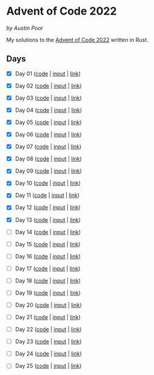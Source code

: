 # Advent of Code 2022

_by Austin Poor_

My solutions to the [Advent of Code 2022](https://adventofcode.com/) written in Rust.

## Days

- [x] Day 01 ([code](./src/bin/day01.rs) | [input](./inputs/day-01.txt) | [link](https://adventofcode.com/2022/1))
- [x] Day 02 ([code](./src/bin/day02.rs) | [input](./inputs/day-02.txt) | [link](https://adventofcode.com/2022/2))
- [x] Day 03 ([code](./src/bin/day03.rs) | [input](./inputs/day-03.txt) | [link](https://adventofcode.com/2022/3))
- [x] Day 04 ([code](./src/bin/day04.rs) | [input](./inputs/day-04.txt) | [link](https://adventofcode.com/2022/4))
- [x] Day 05 ([code](./src/bin/day05.rs) | [input](./inputs/day-05.txt) | [link](https://adventofcode.com/2022/5))
- [x] Day 06 ([code](./src/bin/day06.rs) | [input](./inputs/day-06.txt) | [link](https://adventofcode.com/2022/6))
- [x] Day 07 ([code](./src/bin/day07.rs) | [input](./inputs/day-07.txt) | [link](https://adventofcode.com/2022/7))
- [x] Day 08 ([code](./src/bin/day08.rs) | [input](./inputs/day-08.txt) | [link](https://adventofcode.com/2022/8))
- [x] Day 09 ([code](./src/bin/day09.rs) | [input](./inputs/day-09.txt) | [link](https://adventofcode.com/2022/9))
- [x] Day 10 ([code](./src/bin/day10.rs) | [input](./inputs/day-10.txt) | [link](https://adventofcode.com/2022/10))
- [x] Day 11 ([code](./src/bin/day11.rs) | [input](./inputs/day-11.txt) | [link](https://adventofcode.com/2022/11))
- [x] Day 12 ([code](./src/bin/day12.rs) | [input](./inputs/day-12.txt) | [link](https://adventofcode.com/2022/12))
- [x] Day 13 ([code](./src/bin/day13.rs) | [input](./inputs/day-13.txt) | [link](https://adventofcode.com/2022/13))
- [ ] Day 14 ([code](./src/bin/day14.rs) | [input](./inputs/day-14.txt) | [link](https://adventofcode.com/2022/14))
- [ ] Day 15 ([code](./src/bin/day15.rs) | [input](./inputs/day-15.txt) | [link](https://adventofcode.com/2022/15))
- [ ] Day 16 ([code](./src/bin/day16.rs) | [input](./inputs/day-16.txt) | [link](https://adventofcode.com/2022/16))
- [ ] Day 17 ([code](./src/bin/day17.rs) | [input](./inputs/day-17.txt) | [link](https://adventofcode.com/2022/17))
- [ ] Day 18 ([code](./src/bin/day18.rs) | [input](./inputs/day-18.txt) | [link](https://adventofcode.com/2022/18))
- [ ] Day 19 ([code](./src/bin/day19.rs) | [input](./inputs/day-19.txt) | [link](https://adventofcode.com/2022/19))
- [ ] Day 20 ([code](./src/bin/day20.rs) | [input](./inputs/day-20.txt) | [link](https://adventofcode.com/2022/20))
- [ ] Day 21 ([code](./src/bin/day21.rs) | [input](./inputs/day-21.txt) | [link](https://adventofcode.com/2022/21))
- [ ] Day 22 ([code](./src/bin/day22.rs) | [input](./inputs/day-22.txt) | [link](https://adventofcode.com/2022/22))
- [ ] Day 23 ([code](./src/bin/day23.rs) | [input](./inputs/day-23.txt) | [link](https://adventofcode.com/2022/23))
- [ ] Day 24 ([code](./src/bin/day24.rs) | [input](./inputs/day-24.txt) | [link](https://adventofcode.com/2022/24))
- [ ] Day 25 ([code](./src/bin/day25.rs) | [input](./inputs/day-25.txt) | [link](https://adventofcode.com/2022/25))


